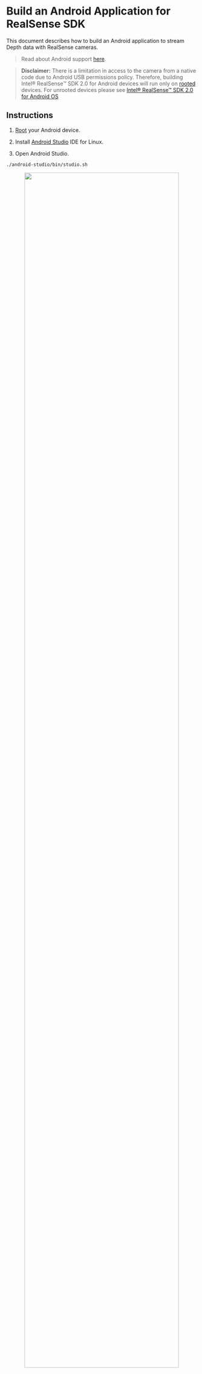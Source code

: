 #  Build an Android Application for RealSense SDK
This document describes how to build an Android application to stream Depth data with RealSense cameras.

> Read about Android support [here](./Android.md).

> **Disclaimer:** There is a limitation in access to the camera from a native code due to Android USB permissions policy. Therefore, building Intel&reg; RealSense&trade; SDK 2.0 for Android devices will run only on [rooted](https://en.wikipedia.org/wiki/Rooting_(Android)) devices.
> For unrooted devices please see [Intel&reg; RealSense&trade; SDK 2.0 for Android OS](../../wrappers/android/readme.md)

## Instructions
1. [Root](https://www.wikihow.tech/Root-Android-Phones) your Android device.
2. Install [Android Studio](https://developer.android.com/studio/install.html) IDE for Linux.

3. Open Android Studio.
```shell
./android-studio/bin/studio.sh
```
<p align="center"><img width=90% src="https://raw.githubusercontent.com/wiki/IntelRealSense/librealsense/res/android/AndroidStudio1.png" /></p>

Click on `configure` and choose `SDK Manager`.
[Install LLDB, CMake and NDK](https://developer.android.com/ndk/guides/index.html#download-ndk) for Android Studio. Go to section "Download the NDK and Tools" and start with the second step (2. Click the SDK Tools tab).

5. Click on `Start a new Android Studio project`.

6. Change the Application Name and the Company Domain to `realsense_app` and `example.com` respectively, tick the checkbox `Include C++ support` and click on the `Next` button.
<p align="center"><img width=90% src="https://raw.githubusercontent.com/wiki/IntelRealSense/librealsense/res/android/AndroidStudio2.png" /></p>

7. Choose `API 19: Android 4.4 (KitKat)` in the first listbox and click on the `Next` button.
<p align="center"><img width=90% src="https://raw.githubusercontent.com/wiki/IntelRealSense/librealsense/res/android/AndroidStudio3.png" /></p>

8. Choose `Empty Activity` and click on the `Next` button.
<p align="center"><img width=90% src="https://raw.githubusercontent.com/wiki/IntelRealSense/librealsense/res/android/AndroidStudio4.png" /></p>

9. Ensure that the `Activity Name` and the `Layout Name` are containing `MainActivity` and `activity_main` respectively and click on the `Next` button.
<p align="center"><img width=90% src="https://raw.githubusercontent.com/wiki/IntelRealSense/librealsense/res/android/AndroidStudio5.png" /></p>

10. Choose `C++11` at the `C++ Standard` list box, tick the checkbox `Exception Support` and click on the `Next` button.
<p align="center"><img width=90% src="https://raw.githubusercontent.com/wiki/IntelRealSense/librealsense/res/android/AndroidStudio6.png" /></p>

11. Clone the latest [RealSense&trade; SDK 2.0](https://github.com/IntelRealSense/librealsense/releases) to your host machine and place the librealsense folder in the Android application folder under `./realsense_app/app/src/main/cpp/`.

12. Replace the content of `MainActivity`, `native-lib.cpp`, `activity_main.xml` and `CMakeLists.txt` with [MainActivity](MainActivity.java_), [native-lib.cpp](./native-lib.cpp_), [activity_main.xml](./activity_main.xml_) and [CMakeLists.txt](./CMakeLists.txt_) respectively.
<p align="center"><img width=90% src="https://raw.githubusercontent.com/wiki/IntelRealSense/librealsense/res/android/AndroidStudio7.png" /></p>

13. In the `Gradle Scripts` section, go to the module-level `build.gradle` file. In the `defaultConfig` block, add an `ndk` block and configure the `abiFilters` option with `armeabi-v7a`:
```
android {
    ...
    defaultConfig {
      ...
      ndk {
            abiFilters 'armeabi-v7a'
      }
  }
}
```

14. Connect the Android device to the host machine.
Click on `Run` and choose `Run 'app'`. Choose your Android device and click on the `OK` button. At the end of this process a new application supposed to appear at the Android device.
<p align="center"><img width=50% src="https://raw.githubusercontent.com/wiki/IntelRealSense/librealsense/res/android/cellphoneScreen.png" /></p>

15. Install [Terminal Emulator](https://en.wikipedia.org/wiki/Terminal_emulator) on your Android device from Google Play Store.
16. Use the USB OTG cable to connect the RealSense camera to your Android device.
17. Open the Terminal Emulator application and type below lines in order to move to Super User mode and change the USB permissions.
```shell
su
setenforce 0
lsusb
chmod 0777 /dev/bus/usb/<Bus number>/<Dev Number>
```
<p align="center"><img width=50% src="https://raw.githubusercontent.com/wiki/IntelRealSense/librealsense/res/android/TerminalEmulator.png" /></p>

18. Open the `realsense_app` application.

## Expected Output
* Streaming Depth data using rooted Samsung Galaxy S4 device.
<p align="center"><img width=50% src="https://raw.githubusercontent.com/wiki/IntelRealSense/librealsense/res/android/DepthApp.png" /></p>
